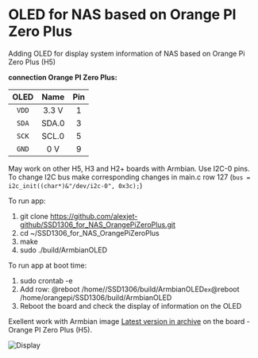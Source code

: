 # OLED for NAS based on Orange PI Zero Plus
Adding OLED for display system information of NAS based on Orange Pi Zero Plus (H5)

**connection Orange PI Zero Plus:**

| OLED |    Name   |  Pin  |
|:----:|:---------:|:-----:|
|`VDD` |    3.3 V  |   1   |
|`SDA` |   SDA.0   |   3   |
|`SCK` |   SCL.0   |   5   |
|`GND` |    0 V    |   9   |

May work on other H5, H3 and H2+ boards with Armbian.
Use I2C-0 pins.
To change I2C bus make corresponding changes in main.c row 127 (`bus = i2c_init((char*)&"/dev/i2c-0", 0x3c);`)

To run app:
1. git clone https://github.com/alexjet-github/SSD1306_for_NAS_OrangePiZeroPlus.git
2. cd ~/SSD1306_for_NAS_OrangePiZeroPlus
3. make
4. sudo ./build/ArmbianOLED

To run app at boot time:
1. sudo crontab -e
2. Add row: @reboot /home/<your username here>/SSD1306/build/ArmbianOLED` ex `@reboot /home/orangepi/SSD1306/build/ArmbianOLED
3. Reboot the board and check the display of information on the OLED

Exellent work with Armbian image [Latest version in archive](https://k-space.ee.armbian.com/archive/orangepizeroplus/archive/) on the board - Orange PI Zero Plus (H5).  

![Display](https://github.com/alexjet-github/SSD1306_for_NAS_OrangePiZeroPlus/image/Display_of_Information.jpg?raw=true)
